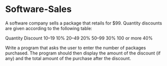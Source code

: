 # Software-Sales
A software company sells a package that retails for $99. Quantity discounts are given according
to the following table:

Quantity Discount
10–19 10%
20–49 20%
50–99 30%
100 or more 40%

Write a program that asks the user to enter the number of packages purchased. The program
should then display the amount of the discount (if any) and the total amount of the purchase
after the discount.
